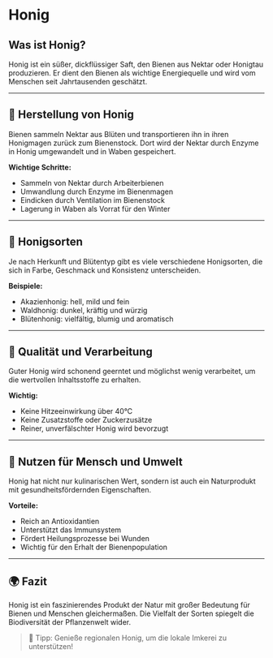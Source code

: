 # Honig

## Was ist Honig?

Honig ist ein süßer, dickflüssiger Saft, den Bienen aus Nektar oder Honigtau produzieren. Er dient den Bienen als wichtige Energiequelle und wird vom Menschen seit Jahrtausenden geschätzt.

---

## 🐝 Herstellung von Honig

Bienen sammeln Nektar aus Blüten und transportieren ihn in ihren Honigmagen zurück zum Bienenstock. Dort wird der Nektar durch Enzyme in Honig umgewandelt und in Waben gespeichert.

**Wichtige Schritte:**
- Sammeln von Nektar durch Arbeiterbienen
- Umwandlung durch Enzyme im Bienenmagen
- Eindicken durch Ventilation im Bienenstock
- Lagerung in Waben als Vorrat für den Winter

---

## 🍯 Honigsorten

Je nach Herkunft und Blütentyp gibt es viele verschiedene Honigsorten, die sich in Farbe, Geschmack und Konsistenz unterscheiden.

**Beispiele:**
- Akazienhonig: hell, mild und fein
- Waldhonig: dunkel, kräftig und würzig
- Blütenhonig: vielfältig, blumig und aromatisch

---

## 🧪 Qualität und Verarbeitung

Guter Honig wird schonend geerntet und möglichst wenig verarbeitet, um die wertvollen Inhaltsstoffe zu erhalten.

**Wichtig:**
- Keine Hitzeeinwirkung über 40°C
- Keine Zusatzstoffe oder Zuckerzusätze
- Reiner, unverfälschter Honig wird bevorzugt

---

## 🌿 Nutzen für Mensch und Umwelt

Honig hat nicht nur kulinarischen Wert, sondern ist auch ein Naturprodukt mit gesundheitsfördernden Eigenschaften.

**Vorteile:**
- Reich an Antioxidantien
- Unterstützt das Immunsystem
- Fördert Heilungsprozesse bei Wunden
- Wichtig für den Erhalt der Bienenpopulation

---

## 🌍 Fazit

Honig ist ein faszinierendes Produkt der Natur mit großer Bedeutung für Bienen und Menschen gleichermaßen. Die Vielfalt der Sorten spiegelt die Biodiversität der Pflanzenwelt wider.

> 🐝 Tipp: Genieße regionalen Honig, um die lokale Imkerei zu unterstützen!
